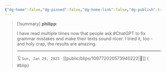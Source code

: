 ```yaml
---
{"dg-home":false,"dg-pinned":false,"dg-home-link":false,"dg-publish":true,"type":"blip","disabled rules":["yaml-title","yaml-title-alias","file-name-heading"],"title":"philipp on mastodon @ 2023-01-29","created-date":"2023-01-29T10:28:26","id":109772020573940220,"updated-date":"2025-05-02T08:50:43","dg-path":"blips/109772020573940222.md","permalink":"/blips/109772020573940222/","dgPassFrontmatter":true,"created":"2023-01-29T10:28:26","updated":"2025-05-02T08:50:43"}
---
```


> [!summary] **philipp**:
>
> I have read multiple times now that people ask #ChatGPT to fix grammar mistakes and make their texts sound nicer. I tried it, too - and holy crap, the results are amazing.
> - - -
>
> 🗓️ `Sun, Jan 29, 2023` · [[public/blips/109772020573940222\|🔗]]
{ #blip}

